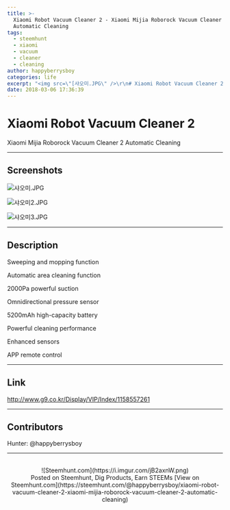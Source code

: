 ```yaml
---
title: >-
  Xiaomi Robot Vacuum Cleaner 2 - Xiaomi Mijia Roborock Vacuum Cleaner 2
  Automatic Cleaning
tags:
  - steemhunt
  - xiaomi
  - vacuum
  - cleaner
  - cleaning
author: happyberrysboy
categories: life
excerpt: "<img src=\"[샤오미.JPG\" />\r\n# Xiaomi Robot Vacuum Cleaner 2 Xiaomi Mijia Roborock Vacuum Cleaner 2 Automatic Cleaning  --- ## Screenshots !](  !](  !](    --- ## Description Sweeping and mopping function  Automatic area cleaning....."
date: 2018-03-06 17:36:39
---
```


# Xiaomi Robot Vacuum Cleaner 2
Xiaomi Mijia Roborock Vacuum Cleaner 2 Automatic Cleaning

---
## Screenshots
![샤오미.JPG](https://i.imgur.com/Ijx17Pt.jpg)

![샤오미2.JPG](https://i.imgur.com/oyN52bn.jpg)

![샤오미3.JPG](https://i.imgur.com/wjzl6Tg.jpg)



---
## Description
Sweeping and mopping function

Automatic area cleaning function

2000Pa powerful suction

Omnidirectional pressure sensor

5200mAh high-capacity battery

Powerful cleaning performance

Enhanced sensors

APP remote control

---
## Link
http://www.g9.co.kr/Display/VIP/Index/1158557261

---
## Contributors
Hunter: @happyberrysboy

---
<center><br/>![Steemhunt.com](https://i.imgur.com/jB2axnW.png)<br/>
Posted on Steemhunt, Dig Products, Earn STEEMs
[View on Steemhunt.com](https://steemhunt.com/@happyberrysboy/xiaomi-robot-vacuum-cleaner-2-xiaomi-mijia-roborock-vacuum-cleaner-2-automatic-cleaning)
</center>